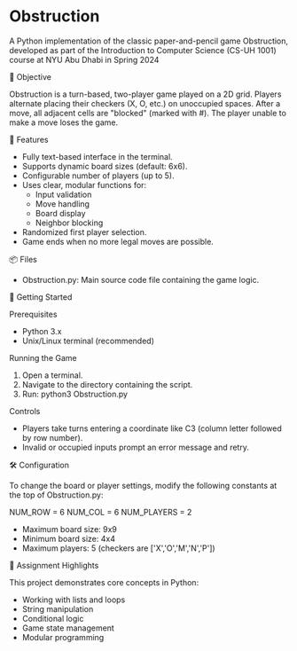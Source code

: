 
# Obstruction



A Python implementation of the classic paper-and-pencil game Obstruction, developed as part of the Introduction to Computer Science (CS-UH 1001) course at NYU Abu Dhabi in Spring 2024

🎯 Objective

Obstruction is a turn-based, two-player game played on a 2D grid. Players alternate placing their checkers (X, O, etc.) on unoccupied spaces. After a move, all adjacent cells are "blocked" (marked with #). The player unable to make a move loses the game.

🧩 Features

- Fully text-based interface in the terminal.
- Supports dynamic board sizes (default: 6x6).
- Configurable number of players (up to 5).
- Uses clear, modular functions for:
  - Input validation
  - Move handling
  - Board display
  - Neighbor blocking
- Randomized first player selection.
- Game ends when no more legal moves are possible.

📦 Files

- Obstruction.py: Main source code file containing the game logic.

🚀 Getting Started

Prerequisites

- Python 3.x
- Unix/Linux terminal (recommended)

Running the Game

1. Open a terminal.
2. Navigate to the directory containing the script.
3. Run: python3 Obstruction.py

Controls

- Players take turns entering a coordinate like C3 (column letter followed by row number).
- Invalid or occupied inputs prompt an error message and retry.

🛠️ Configuration

To change the board or player settings, modify the following constants at the top of Obstruction.py:

NUM_ROW = 6
NUM_COL = 6
NUM_PLAYERS = 2

- Maximum board size: 9x9
- Minimum board size: 4x4
- Maximum players: 5 (checkers are ['X','O','M','N','P'])

📝 Assignment Highlights

This project demonstrates core concepts in Python:

- Working with lists and loops
- String manipulation
- Conditional logic
- Game state management
- Modular programming

